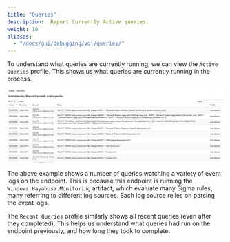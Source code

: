 ```yaml
---
title: "Queries"
description:  Report Currently Active queries.
weight: 10
aliases:
  - "/docs/gui/debugging/vql/queries/"
---
```


To understand what queries are currently running, we can view the
`Active Queries` profile. This shows us what queries are currently
running in the process.

![Active Queries profile](profile.png)

The above example shows a number of queries watching a variety of
event logs on the endpoint. This is because this endpoint is running
the `Windows.Hayabusa.Monitoring` artifact, which evaluate many Sigma
rules, many referring to different log sources. Each log source relies
on parsing the event logs.

The `Recent Queries` profile similarly shows all recent queries (even
after they completed). This helps us understand what queries had run
on the endpoint previously, and how long they took to complete.
